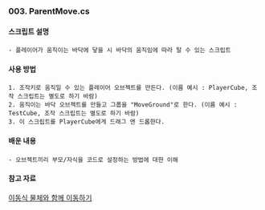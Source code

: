### 003. ParentMove.cs

#### 스크립트 설명 
	- 플레이어가 움직이는 바닥에 닿을 시 바닥의 움직임에 따라 탈 수 있는 스크립트


#### 사용 방법  
	1. 조작키로 움직일 수 있는 플레이어 오브젝트를 만든다. (이름 예시 : PlayerCube, 조작 스크립트는 별도로 하기 바람) 
	2. 움직이는 바닥 오브젝트를 만들고 그룹을 "MoveGround"로 한다. (이름 예시 : TestCube, 조작 스크립트는 별도로 하기 바람)
	3. 이 스크립트를 PlayerCube에게 드래그 앤 드롭한다.

#### 배운 내용 
	- 오브젝트끼리 부모/자식을 코드로 설정하는 방법에 대한 이해

#### 참고 자료
[이동식 물체와 함께 이동하기](http://devkorea.co.kr/bbs/board.php?bo_table=m03_qna&wr_id=25896)
